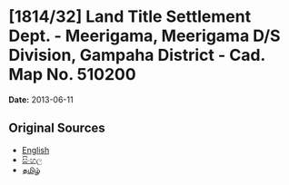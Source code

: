 # [1814/32] Land Title Settlement Dept. - Meerigama, Meerigama D/S Division, Gampaha District - Cad. Map No. 510200

**Date:** 2013-06-11

## Original Sources

- [English](https://documents.gov.lk/view/extra-gazettes/2013/6/1814-32_E.pdf)
- [සිංහල](https://documents.gov.lk/view/extra-gazettes/2013/6/1814-32_S.pdf)
- [தமிழ்](https://documents.gov.lk/view/extra-gazettes/2013/6/1814-32_T.pdf)
